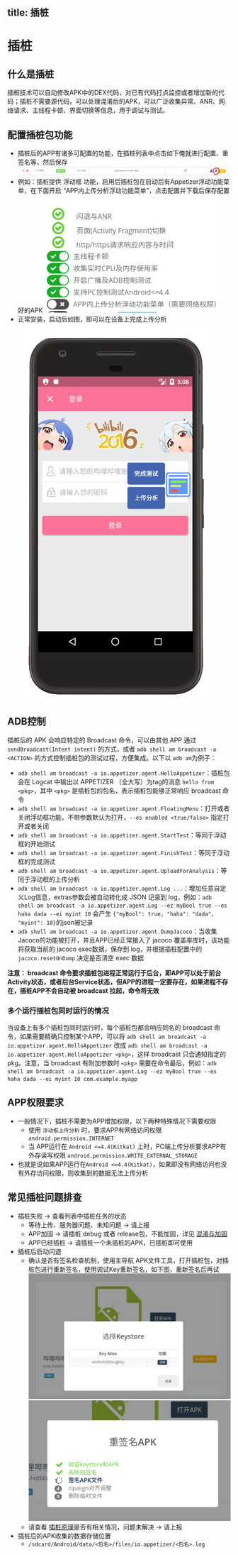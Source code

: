 title: 插桩
---

# 插桩

## 什么是插桩
插桩技术可以自动修改APK中的DEX代码，对已有代码打点监控或者增加新的代码；插桩不需要源代码，可以处理混淆后的APK，可以广泛收集异常、ANR、网络请求、主线程卡顿、界面切换等信息，用于调试与测试。

## 配置插桩包功能
* 插桩后的APP有诸多可配置的功能，在插桩列表中点击如下俺就进行配置、重签名等，然后保存
![](config-instrumentation.png)
* 例如：插桩提供 浮动框 功能，启用后插桩包在启动后有Appetizer浮动功能菜单，在下面开启 “APP内上传分析浮动功能菜单”，点击配置并下载后保存配置好的APK
![](enable-floating-menu.png)
* 正常安装，启动后如图，即可以在设备上完成上传分析
![](floating-menu.png)

## ADB控制
插桩后的 APK 会响应特定的 Broadcast 命令，可以由其他 APP 通过 `sendBroadcast(Intent intent)` 的方式，或者 `adb shell am broadcast -a <ACTION>` 的方式控制插桩包的测试过程，方便集成。以下以 `adb am`为例子：
* `adb shell am broadcast -a io.appetizer.agent.HelloAppetizer`：插桩包会在 Logcat 中输出以 APPETIZER （全大写）为tag的消息 `hello from <pkg>`，其中 `<pkg>` 是插桩包的包名，表示插桩包能够正常响应 broadcast 命令
* `adb shell am broadcast -a io.appetizer.agent.FloatingMenu`：打开或者关闭浮动框功能，不带参数默认为打开，`--es enabled <true/false>` 指定打开或者关闭
* `adb shell am broadcast -a io.appetizer.agent.StartTest`：等同于浮动框的开始测试
* `adb shell am broadcast -a io.appetizer.agent.FinishTest`：等同于浮动框的完成测试
* `adb shell am broadcast -a io.appetizer.agent.UploadForAnalysis`：等同于浮动框的上传分析
* `adb shell am broadcast -a io.appetizer.agent.Log ...`：增加任意自定义Log信息，extras参数会被自动转化成 JSON 记录到 log，例如：`adb shell am broadcast -a io.appetizer.agent.Log --ez myBool true --es haha dada --ei myint 10` 会产生 `{"myBool": true, "haha": "dada", "myint": 10}`的json被记录
* `adb shell am broadcast -a io.appetizer.agent.DumpJacoco`：当收集Jacoco的功能被打开，并且APP已经正常接入了 jacoco 覆盖率库时，该功能将获取当前的 jacoco exec数据，保存到 log，并根据插桩配置中的 `jacoco.resetOnDump` 决定是否清空 exec 数据

**注意： broadcast 命令要求插桩包进程正常运行于后台，即APP可以处于前台Activity状态，或者后台Service状态，但APP的进程一定要存在，如果进程不存在，插桩APP不会自动被 broadcast 拉起，命令将无效**

### 多个运行插桩包同时运行的情况
当设备上有多个插桩包同时运行时，每个插桩包都会响应同名的 broadcast 命令，如果需要精确只控制某个APP，可以将 `adb shell am broadcast -a io.appetizer.agent.HelloAppetizer` 改成 `adb shell am broadcast -a io.appetizer.agent.HelloAppetizer <pkg>`，这样 broadcast 只会通知指定的 pkg。注意，当 broadcast 有附加参数时 `<pkg>` 需要在命令最后，例如：`adb shell am broadcast -a io.appetizer.agent.Log --ez myBool true --es haha dada --ei myint 10 com.example.myapp`

## APP权限要求
* 一般情况下，插桩不需要为APP增加权限，以下两种特殊情况下需要权限
  * 使用 `浮动框上传分析` 时，要求APP有网络访问权限 `android.permission.INTERNET`
  * 当 APP运行在 `Android <=4.4(Kitkat)` 上时，PC端上传分析要求APP有外存读写权限 `android.permission.WRITE_EXTERNAL_STORAGE`
* 也就是说如果APP运行在`Android <=4.4(Kitkat)`，如果即没有网络访问也没有外存访问权限，则收集到的数据无法上传分析

## 常见插桩问题排查
* 插桩失败 -> 查看列表中插桩任务的状态
  * 等待上传、服务器问题、未知问题 -> 请上报
  * APP加固 -> 请插桩 debug 或者 release包，不能加固，详见 [混淆与加固](advanced/obfuscation.html)
  * APP已经插桩 -> 请插桩一个未插桩的APK，已插桩即可使用
* 插桩后启动闪退
  * 确认是否有签名检查机制，使用主导航 APK文件工具，打开插桩包，对插桩包进行重新签名，使用调试Key重新签名，如下图，重新签名后再试
![](resign.png)
![](resign2.png)
  * 请查看 [插桩原理](advanced/under-the-hood-instrumentation.html)是否有相关情况，问题未解决 -> 请上报
* 插桩后的APK收集的数据存储位置
  * `/sdcard/Android/data/<包名>/files/io.appetizer/<包名>.log`